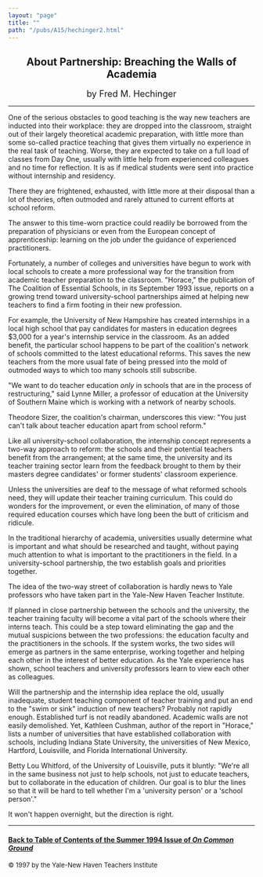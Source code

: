 ```yaml
---
layout: "page"
title: ""
path: "/pubs/A15/hechinger2.html"
---
```

<main>
<center>
<h2>About Partnership: Breaching the Walls of Academia</h2>
<p><font size="+1">by Fred M. Hechinger</font></p>
</center>
<hr/>
One of the serious obstacles to good teaching is the way new  teachers are
inducted into their workplace: they are dropped into the  classroom,
straight out of their largely theoretical academic  preparation, with
little more than some so-called practice teaching  that gives them
virtually no experience in the real task of teaching.  Worse, they are
expected to take on a full load of classes from Day  One, usually with
little help from experienced colleagues and no  time for reflection. It is
as if medical students were sent into  practice without internship and
residency.
<p>
There they are frightened, exhausted, with little more at their  disposal
than a lot of theories, often outmoded and rarely attuned to  current
efforts at school reform.
</p><p>
The answer to this time-worn practice could readily be borrowed  from the
preparation of physicians or even from the European  concept of
apprenticeship: learning on the job under the guidance of  experienced
practitioners.
</p><p>
Fortunately, a number of colleges and universities have begun to  work
with local schools to create a more professional way for the  transition
from academic teacher preparation to the classroom.  "Horace," the
publication of The Coalition of Essential Schools, in its  September 1993
issue, reports on a growing trend toward  university-school partnerships
aimed at helping new teachers to  find a firm footing in their new
profession.
</p><p>
For example, the University of New Hampshire has created  internships in a
local high school that pay candidates for masters in  education degrees
$3,000 for a year's internship service in the  classroom. As an added
benefit, the particular school happens to be  part of the coalition's
network of schools committed to the latest  educational reforms. This
saves the new teachers from the more  usual fate of being pressed into the
mold of outmoded ways to which  too many schools still subscribe.
</p><p>
"We want to do teacher education <i>only</i> in schools that are in the
process of restructuring," said Lynne Miller, a professor of education  at
the University of Southern Maine which is working with a network  of
nearby schools.
</p><p>
Theodore Sizer, the coalition's chairman, underscores this view: "You
just can't talk about teacher education apart from school reform."
</p><p>
Like all university-school collaboration, the internship concept
represents a two-way approach to reform: the schools and their  potential
teachers benefit from the arrangement; at the same time,  the university
and its teacher training sector learn from the  feedback brought to them
by their masters degree candidates' or  former students' classroom
experience.
</p><p>
Unless the universities are deaf to the message of what reformed  schools
need, they will update their teacher training curriculum.  This could do
wonders for the improvement, or even the elimination,  of many of those
required education courses which have long been  the butt of criticism and
ridicule.
</p><p>
In the traditional hierarchy of academia, universities usually  determine
what is important and what should be researched and  taught, without
paying much attention to what is important to the  practitioners in the
field. In a university-school partnership, the  two establish goals and
priorities together.
</p><p>
The idea of the two-way street of collaboration is hardly news to  Yale
professors who have taken part in the Yale-New Haven Teacher  Institute.
</p><p>
If planned in close partnership between the schools and the  university,
the teacher training faculty will become a vital part of  the schools
where their interns teach. This could be a step toward  eliminating the
gap and the mutual suspicions between the two  professions: the education
faculty and the practitioners in the  schools. If the system works, the
two sides will emerge as partners  in the same enterprise, working
together and helping each other in  the interest of better education. As
the Yale experience has shown,  school teachers and university professors
learn to view each other  as colleagues.
</p><p>
Will the partnership and the internship idea replace the old, usually
inadequate, student teaching component of teacher training and put  an end
to the "swim or sink" induction of new teachers? Probably not  rapidly
enough. Established turf is not readily abandoned. Academic  walls are not
easily demolished. Yet, Kathleen Cushman, author of  the report in
"Horace," lists a number of universities that have  established
collaboration with schools, including Indiana State  University, the
universities of New Mexico, Hartford, Louisville, and  Florida
International University.
</p><p>
Betty Lou Whitford, of the University of Louisville, puts it bluntly:
"We're all in the same business not just to help schools, not just to
educate teachers, but to collaborate in the education of children. Our
goal is to blur the lines so that it will be hard to tell whether I'm a
'university person' or a 'school person'."
</p><p>
It won't happen overnight, but the direction is right.
</p><hr/>
<h4><a href=".\">Back to
Table of Contents of the Summer 1994 Issue of <i>On Common
Ground</i></a>
</h4>
<font size="-1">© 1997 by the Yale-New Haven Teachers Institute
</font></main>